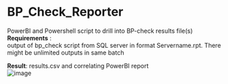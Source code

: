 # BP_Check_Reporter
PowerBI and Powershell script to drill into BP-check results file(s)<BR>
<B>Requirements</B> :<BR> output of bp_check script from SQL server in format Servername.rpt. There might be unlimited outputs in same batch 

<B>Result</B>: results.csv and correlating PowerBI report  <BR>
![image](https://github.com/Petar-T/BP_check_Reporter/assets/47648550/4651cd60-29be-48e0-bab0-499157b4732c)
